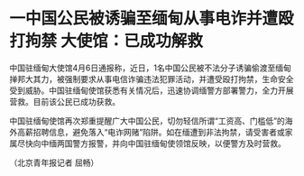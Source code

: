 # 一中国公民被诱骗至缅甸从事电诈并遭殴打拘禁 大使馆：已成功解救

中国驻缅甸大使馆4月6日通报称，近日，1名中国公民被不法分子诱骗偷渡至缅甸掸邦大其力，被强制要求从事电信诈骗违法犯罪活动，并遭受殴打拘禁，生命安全受到威胁。中国驻缅甸使馆获悉有关情况后，迅速协调缅警方部署警力，全力开展营救。目前该公民已成功获救。

中国驻缅甸使馆再次郑重提醒广大中国公民，切勿轻信所谓“工资高、门槛低”的海外高薪招聘信息，避免落入“电诈网赌”陷阱。如在缅遭到非法拘禁，请受害者或家属尽快向中缅两国警方报警，并向中国驻缅甸使领馆反映，以便警方及时营救。

（北京青年报记者 屈畅）

